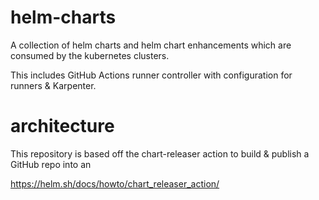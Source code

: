 # helm-charts
A collection of helm charts and helm chart enhancements which are consumed by the kubernetes clusters.

This includes GitHub Actions runner controller with configuration for runners & Karpenter.



# architecture
This repository is based off the chart-releaser action to build & publish a GitHub repo into an 

https://helm.sh/docs/howto/chart_releaser_action/

